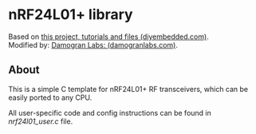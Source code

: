 # nRF24L01+ library
Based on [this project, tutorials and files (diyembedded.com)](http://blog.diyembedded.com/search/label/nrf24l01).  
Modified by: [Damogran Labs: (damogranlabs.com)](https://damogranlabs.com/2019/02/nrf24l01-library/).  

## About
This is a simple C template for nRF24L01+ RF transceivers, which can be easily ported to any CPU.  

All user-specific code and config instructions can be found in *nrf24l01_user.c* file.